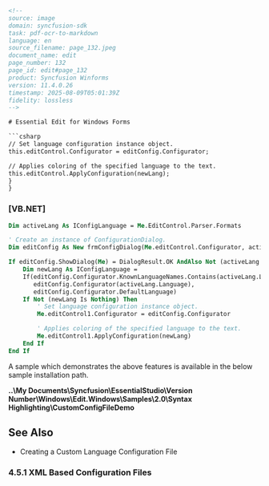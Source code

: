 ```html
<!-- 
source: image
domain: syncfusion-sdk
task: pdf-ocr-to-markdown
language: en
source_filename: page_132.jpeg
document_name: edit
page_number: 132
page_id: edit#page_132
product: Syncfusion Winforms
version: 11.4.0.26
timestamp: 2025-08-09T05:01:39Z
fidelity: lossless
-->

# Essential Edit for Windows Forms

```csharp
// Set language configuration instance object.
this.editControl.Configurator = editConfig.Configurator;

// Applies coloring of the specified language to the text.
this.editControl.ApplyConfiguration(newLang);
}
}
```

### [VB.NET]

```vb
Dim activeLang As IConfigLanguage = Me.EditControl.Parser.Formats

' Create an instance of ConfigurationDialog.
Dim editConfig As New frmConfigDialog(Me.editControl.Configurator, activeLang)

If editConfig.ShowDialog(Me) = DialogResult.OK AndAlso Not (activeLang Is Nothing) Then
    Dim newLang As IConfigLanguage =
    If(editConfig.Configurator.KnownLanguageNames.Contains(activeLang.Language), 
       editConfig.Configurator(activeLang.Language), 
       editConfig.Configurator.DefaultLanguage)
    If Not (newLang Is Nothing) Then
        ' Set language configuration instance object.
        Me.editControl1.Configurator = editConfig.Configurator

        ' Applies coloring of the specified language to the text.
        Me.editControl1.ApplyConfiguration(newLang)
    End If
End If
```

A sample which demonstrates the above features is available in the below sample installation path.

**..\My Documents\Syncfusion\EssentialStudio\Version Number\Windows\Edit.Windows\Samples\2.0\Syntax Highlighting\CustomConfigFileDemo**

## See Also

- Creating a Custom Language Configuration File

### 4.5.1 XML Based Configuration Files

<!-- tags: [Windows Forms, Syntax Highlighting, Language Configuration, Custom Config File, XML] keywords: [language configuration, coloring, text, editcontrol, configurator, configuration, active language, default language, custom config file, xml] -->
```
